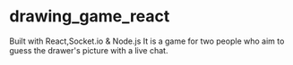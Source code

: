 # drawing_game_react
Built with React,Socket.io & Node.js
It is a game for two people who aim to guess the drawer's picture with a live chat.

